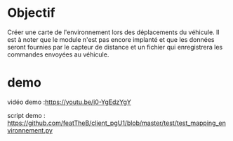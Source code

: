 # Objectif  

Créer une carte de l'environnement lors des déplacements du véhicule. 
Il est à noter que le module n'est pas encore implanté 
et que les données seront fournies par le capteur de distance et un fichier qui enregistrera les commandes envoyées au véhicule.

# demo
vidéo demo :https://youtu.be/i0-YgEdzYgY 

script demo : https://github.com/featTheB/client_pgU1/blob/master/test/test_mapping_environnement.py
